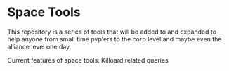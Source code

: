 Space Tools
==========

This repository is a series of tools that will be added to and expanded to help anyone from small time pvp'ers to the corp level and maybe even the alliance level one day.

Current features of space tools:
Killoard related queries